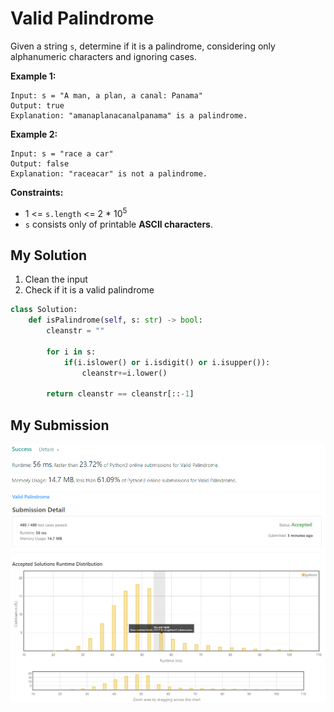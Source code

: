 # Valid Palindrome

Given a string `s`, determine if it is a palindrome, considering only alphanumeric characters and ignoring cases.


**Example 1:**
```
Input: s = "A man, a plan, a canal: Panama"
Output: true
Explanation: "amanaplanacanalpanama" is a palindrome.
```

**Example 2:**
```
Input: s = "race a car"
Output: false
Explanation: "raceacar" is not a palindrome.
``` 

**Constraints:**

* 1 <= `s.length` <= 2 * 10<sup>5</sup>
* `s` consists only of printable **ASCII characters**.

## My Solution 
1. Clean the input
2. Check if it is a valid palindrome

```python
class Solution:
    def isPalindrome(self, s: str) -> bool:
        cleanstr = ""
        
        for i in s:
            if(i.islower() or i.isdigit() or i.isupper()):
                cleanstr+=i.lower()
        
        return cleanstr == cleanstr[::-1]
```

## My Submission 
![img.png](img.png)
![img_1.png](img_1.png)